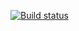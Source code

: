 [![Build status](https://ci.appveyor.com/api/projects/status/3fvffljv0u0s65ej?svg=true)](https://ci.appveyor.com/project/RinaK27/patterns2)
